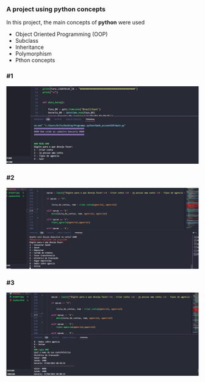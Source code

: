 <h3>A project using python concepts</h3>

<p>In this project, the main concepts of <b>python</b> were used</p>

<ul>
    <li>Object Oriented Programming (OOP)</li>
    <li>Subclass</li>
    <li>Inheritance</li>
    <li>Polymorphism</li>
    <li>Pthon concepts</li> 
</ul>

<h3>#1</h3>
<img src="images/projeto1.jpg" alt="Italian Trulli">
<h3>#2</h3>
<img src="images/project2.png" alt="Italian Trulli">
<h3>#3</h3>
<img src="images/project3.png" alt="Italian Trulli">


